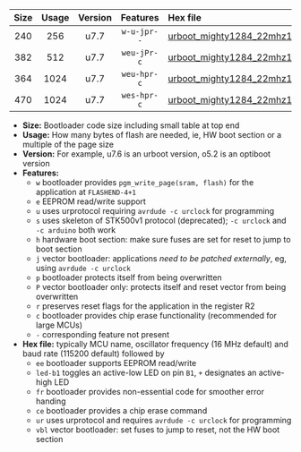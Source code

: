 |Size|Usage|Version|Features|Hex file|
|:-:|:-:|:-:|:-:|:--|
|240|256|u7.7|`w-u-jpr--`|[urboot_mighty1284_22mhz1184_460800bps_led+b7_ur_vbl.hex](https://raw.githubusercontent.com/stefanrueger/urboot.hex/main/boards/mighty1284/fcpu_22mhz1184/460800_bps/urboot_mighty1284_22mhz1184_460800bps_led+b7_ur_vbl.hex)|
|382|512|u7.7|`weu-jPr-c`|[urboot_mighty1284_22mhz1184_460800bps_ee_led+b7_fr_ce_ur_vbl.hex](https://raw.githubusercontent.com/stefanrueger/urboot.hex/main/boards/mighty1284/fcpu_22mhz1184/460800_bps/urboot_mighty1284_22mhz1184_460800bps_ee_led+b7_fr_ce_ur_vbl.hex)|
|364|1024|u7.7|`weu-hpr-c`|[urboot_mighty1284_22mhz1184_460800bps_ee_led+b7_fr_ce_ur.hex](https://raw.githubusercontent.com/stefanrueger/urboot.hex/main/boards/mighty1284/fcpu_22mhz1184/460800_bps/urboot_mighty1284_22mhz1184_460800bps_ee_led+b7_fr_ce_ur.hex)|
|470|1024|u7.7|`wes-hpr-c`|[urboot_mighty1284_22mhz1184_460800bps_ee_led+b7_fr_ce.hex](https://raw.githubusercontent.com/stefanrueger/urboot.hex/main/boards/mighty1284/fcpu_22mhz1184/460800_bps/urboot_mighty1284_22mhz1184_460800bps_ee_led+b7_fr_ce.hex)|

- **Size:** Bootloader code size including small table at top end
- **Usage:** How many bytes of flash are needed, ie, HW boot section or a multiple of the page size
- **Version:** For example, u7.6 is an urboot version, o5.2 is an optiboot version
- **Features:**
  + `w` bootloader provides `pgm_write_page(sram, flash)` for the application at `FLASHEND-4+1`
  + `e` EEPROM read/write support
  + `u` uses urprotocol requiring `avrdude -c urclock` for programming
  + `s` uses skeleton of STK500v1 protocol (deprecated); `-c urclock` and `-c arduino` both work
  + `h` hardware boot section: make sure fuses are set for reset to jump to boot section
  + `j` vector bootloader: applications *need to be patched externally*, eg, using `avrdude -c urclock`
  + `p` bootloader protects itself from being overwritten
  + `P` vector bootloader only: protects itself and reset vector from being overwritten
  + `r` preserves reset flags for the application in the register R2
  + `c` bootloader provides chip erase functionality (recommended for large MCUs)
  + `-` corresponding feature not present
- **Hex file:** typically MCU name, oscillator frequency (16 MHz default) and baud rate (115200 default) followed by
  + `ee` bootloader supports EEPROM read/write
  + `led-b1` toggles an active-low LED on pin `B1`, `+` designates an active-high LED
  + `fr` bootloader provides non-essential code for smoother error handing
  + `ce` bootloader provides a chip erase command
  + `ur` uses urprotocol and requires `avrdude -c urclock` for programming
  + `vbl` vector bootloader: set fuses to jump to reset, not the HW boot section
